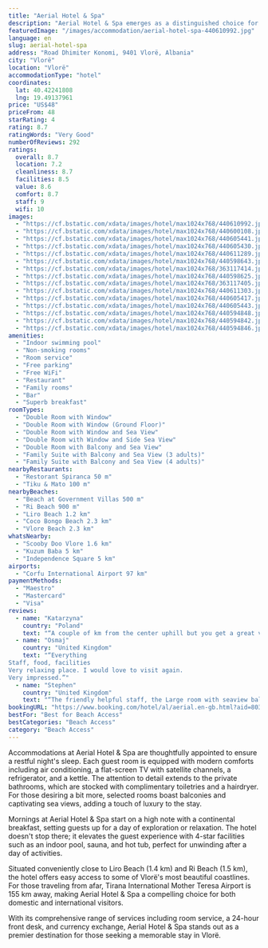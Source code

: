 ```yaml
---
title: "Aerial Hotel & Spa"
description: "Aerial Hotel & Spa emerges as a distinguished choice for travelers seeking a blend of comfort and convenience in Vlorë."
featuredImage: "/images/accommodation/aerial-hotel-spa-440610992.jpg"
language: en
slug: aerial-hotel-spa
address: "Road Dhimiter Konomi, 9401 Vlorë, Albania"
city: "Vlorë"
location: "Vlorë"
accommodationType: "hotel"
coordinates:
  lat: 40.42241808
  lng: 19.49137961
price: "US$48"
priceFrom: 48
starRating: 4
rating: 8.7
ratingWords: "Very Good"
numberOfReviews: 292
ratings:
  overall: 8.7
  location: 7.2
  cleanliness: 8.7
  facilities: 8.5
  value: 8.6
  comfort: 8.7
  staff: 9
  wifi: 10
images:
  - "https://cf.bstatic.com/xdata/images/hotel/max1024x768/440610992.jpg?k=2277fd336ca589b1dfccb23c3767c06b52a079cdeab4ba0d217480814593fb69&o=&hp=1"
  - "https://cf.bstatic.com/xdata/images/hotel/max1024x768/440600108.jpg?k=a199e3d4571c541401cf778bbc68be518a4a548f23a0b0ee9671bdb2d245d827&o=&hp=1"
  - "https://cf.bstatic.com/xdata/images/hotel/max1024x768/440605441.jpg?k=a4a3c83462867e82775182c7a56d5d91cd5d36e7f700eab56d83ede55dbf8905&o=&hp=1"
  - "https://cf.bstatic.com/xdata/images/hotel/max1024x768/440605430.jpg?k=34fe19bcf41d6b5547d37a01d3279b09ad56aa04183de0a2cb39c3560109e2ea&o=&hp=1"
  - "https://cf.bstatic.com/xdata/images/hotel/max1024x768/440611289.jpg?k=be930d63aa5587a758a7a3caa1d392cf418d5a9ea82369de7d84267609814a54&o=&hp=1"
  - "https://cf.bstatic.com/xdata/images/hotel/max1024x768/440598643.jpg?k=494ccfb4d5afbc031cca07fe62a5b8f2759e361c3a8193f82f7380c5a0c730c1&o=&hp=1"
  - "https://cf.bstatic.com/xdata/images/hotel/max1024x768/363117414.jpg?k=1d7df2002fb036addf118d590ccce891291fe3bfd4f8d15aeed6b105486f5091&o=&hp=1"
  - "https://cf.bstatic.com/xdata/images/hotel/max1024x768/440598625.jpg?k=0c984b688389250c2094a61b0c5f186533d6c0d79d62b70b46ac6a071a9266b1&o=&hp=1"
  - "https://cf.bstatic.com/xdata/images/hotel/max1024x768/363117405.jpg?k=43589557fa9f825fe56e7a96698576df70b6594a65a6f8fa9c663fa86e6a0568&o=&hp=1"
  - "https://cf.bstatic.com/xdata/images/hotel/max1024x768/440611303.jpg?k=2894cbe549843954fd18fd514b3d852afc43749114aa269a33649112cb48f808&o=&hp=1"
  - "https://cf.bstatic.com/xdata/images/hotel/max1024x768/440605417.jpg?k=6c567a7e06f5a400664998cdc12a427659d3ce2b03ebc1c4c14818be408a8896&o=&hp=1"
  - "https://cf.bstatic.com/xdata/images/hotel/max1024x768/440605443.jpg?k=4d7824caa35cdc586fcb0e6201f2ef2822486f01007fa2d1c7b0b37ad1d50d41&o=&hp=1"
  - "https://cf.bstatic.com/xdata/images/hotel/max1024x768/440594848.jpg?k=fe3d4145e3cadc43df09786df1ed4909f789c6f0f39d14e9729f4ea1b7ebfb2b&o=&hp=1"
  - "https://cf.bstatic.com/xdata/images/hotel/max1024x768/440594842.jpg?k=ab41c6acc873c7336ddecff2225611bb1600055c2663af0e1e0c3b954b3fa9e0&o=&hp=1"
  - "https://cf.bstatic.com/xdata/images/hotel/max1024x768/440594846.jpg?k=702f3d7f824a7502726684b89d62cba58310774e2b64bcc278395358abfda998&o=&hp=1"
amenities:
  - "Indoor swimming pool"
  - "Non-smoking rooms"
  - "Room service"
  - "Free parking"
  - "Free WiFi"
  - "Restaurant"
  - "Family rooms"
  - "Bar"
  - "Superb breakfast"
roomTypes:
  - "Double Room with Window"
  - "Double Room with Window (Ground Floor)"
  - "Double Room with Window and Sea View"
  - "Double Room with Window and Side Sea View"
  - "Double Room with Balcony and Sea View"
  - "Family Suite with Balcony and Sea View (3 adults)"
  - "Family Suite with Balcony and Sea View (4 adults)"
nearbyRestaurants:
  - "Restorant Spiranca 50 m"
  - "Tiku & Mato 100 m"
nearbyBeaches:
  - "Beach at Government Villas 500 m"
  - "Ri Beach 900 m"
  - "Liro Beach 1.2 km"
  - "Coco Bongo Beach 2.3 km"
  - "Vlore Beach 2.3 km"
whatsNearby:
  - "Scooby Doo Vlore 1.6 km"
  - "Kuzum Baba 5 km"
  - "Independence Square 5 km"
airports:
  - "Corfu International Airport 97 km"
paymentMethods:
  - "Maestro"
  - "Mastercard"
  - "Visa"
reviews:
  - name: "Katarzyna"
    country: "Poland"
    text: "“A couple of km from the center uphill but you get a great view and an INDOOR pool instead. A fine restaurant and generous breakfast. The hotel is new, so some things are still incomplete: there's a kettle but no glasses. A few construction sites...”"
  - name: "Osmaj"
    country: "United Kingdom"
    text: "“Everything
Staff, food, facilities
Very relaxing place. I would love to visit again.
Very impressed.”"
  - name: "Stephen"
    country: "United Kingdom"
    text: "“The friendly helpful staff, the Large room with seaview balcony, the pool area, the fantastic breakfast.”"
bookingURL: "https://www.booking.com/hotel/al/aerial.en-gb.html?aid=8035640"
bestFor: "Best for Beach Access"
bestCategories: "Beach Access"
category: "Beach Access"
---
```


Accommodations at Aerial Hotel & Spa are thoughtfully appointed to ensure a restful night's sleep. Each guest room is equipped with modern comforts including air conditioning, a flat-screen TV with satellite channels, a refrigerator, and a kettle. The attention to detail extends to the private bathrooms, which are stocked with complimentary toiletries and a hairdryer. For those desiring a bit more, selected rooms boast balconies and captivating sea views, adding a touch of luxury to the stay.

Mornings at Aerial Hotel & Spa start on a high note with a continental breakfast, setting guests up for a day of exploration or relaxation. The hotel doesn't stop there; it elevates the guest experience with 4-star facilities such as an indoor pool, sauna, and hot tub, perfect for unwinding after a day of activities.

Situated conveniently close to Liro Beach (1.4 km) and Ri Beach (1.5 km), the hotel offers easy access to some of Vlorë's most beautiful coastlines. For those traveling from afar, Tirana International Mother Teresa Airport is 155 km away, making Aerial Hotel & Spa a compelling choice for both domestic and international visitors.

With its comprehensive range of services including room service, a 24-hour front desk, and currency exchange, Aerial Hotel & Spa stands out as a premier destination for those seeking a memorable stay in Vlorë.